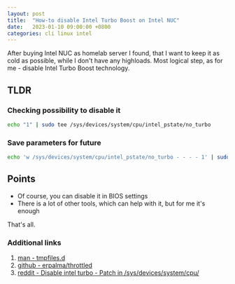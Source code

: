 ```yaml
---
layout: post
title:  "How-to disable Intel Turbo Boost on Intel NUC"
date:   2023-01-10 09:00:00 +0800
categories: cli linux intel
---
```


After buying Intel NUC as homelab server I found, that I want to keep it as cold as possible, while I don't have any highloads.
Most logical step, as for me - disable Intel Turbo Boost technology.

## TLDR

### Checking possibility to disable it

  ```sh
  echo "1" | sudo tee /sys/devices/system/cpu/intel_pstate/no_turbo
  ```

### Save parameters for future

  ```sh
  echo 'w /sys/devices/system/cpu/intel_pstate/no_turbo - - - - 1' | sudo tee /etc/tmpfiles.d/noturbo.conf
  ```

## Points

* Of course, you can disable it in BIOS settings
* There is a lot of other tools, which can help with it, but for me it's enough

That's all.

### Additional links

1. [man - tmpfiles.d](https://manpages.ubuntu.com/manpages/jammy/man5/tmpfiles.d.5.html)
2. [github - erpalma/throttled](https://github.com/erpalma/throttled)
3. [reddit - Disable intel turbo - Patch in /sys/devices/system/cpu/](https://www.reddit.com/r/linuxquestions/comments/m4xnts/disable_intel_turbo_patch_in_sysdevicessystemcpu/)
